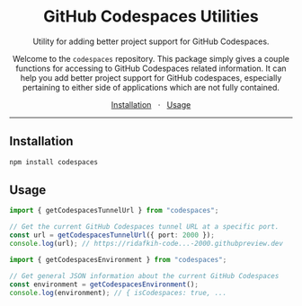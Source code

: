 <div align="center">
  <h1>GitHub Codespaces Utilities</h1>
  <p>Utility for adding better project support for GitHub Codespaces.</p>
  <p>Welcome to the <code>codespaces</code> repository. This package simply gives a couple functions for accessing to GitHub Codespaces related information. It can help you add better project support for GitHub codespaces, especially pertaining to either side of applications which are not fully contained.</p>
  	<span>
		<a href="#installation">Installation</a>
		<span>&nbsp;&nbsp;·&nbsp;&nbsp;</span>
		<a href="#usage">Usage</a>
	</span>
</div>
<hr>

## Installation

```bash
npm install codespaces
```

## Usage

```ts
import { getCodespacesTunnelUrl } from "codespaces";

// Get the current GitHub Codespaces tunnel URL at a specific port.
const url = getCodespacesTunnelUrl({ port: 2000 });
console.log(url); // https://ridafkih-code...-2000.githubpreview.dev
```

```ts
import { getCodespacesEnvironment } from "codespaces";

// Get general JSON information about the current GitHub Codespaces
const environment = getCodespacesEnvironment();
console.log(environment); // { isCodespaces: true, ...
```
